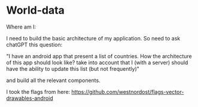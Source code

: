 # World-data

Where am I:

I need to build the basic architecture of my application.
So need to ask chatGPT this question:

"I have an android app that present a list of countries.
How the architecture of this app should look like?
take into account that I (with a server) should have the ability to update this list (but not frequently)"

and build all the relevant components.



I took the flags from here:
https://github.com/westnordost/flags-vector-drawables-android




